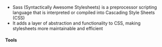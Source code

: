 - Sass (Syntactically Awesome Stylesheets) is a preprocessor scripting language that is interpreted or compiled into Cascading Style Sheets (CSS)
- It adds a layer of abstraction and functionality to CSS, making stylesheets more maintainable and efficient

#### Tools
